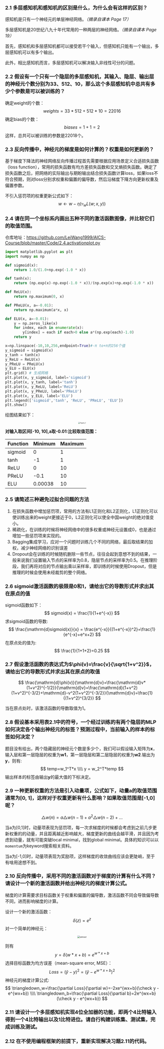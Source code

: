### 2.1 多层感知机和感知机的区别是什么，为什么会有这样的区别？

感知机是只有一个神经元的单层神经网络。*（摘录自课本 Page 17）*

多层感知机是20世纪八九十年代常用的一种两层的神经网络。*（摘录自课本 Page 19）*

首先，感知机和多层感知机都可以接受若干个输入，但感知机只能有一个输出，多层感知机可以有多个输出。

此外，相比感知机而言，多层感知机可以解决输入非线性可分的问题。

### 2.2 假设有一个只有一个隐层的多层感知机，其输入、隐层、输出层的神经元个数分别为33、512、10，那么这个多层感知机中总共有多少个参数是可以被训练的？

确定weight的个数：
$$
weights = 33 * 512 +512*10= 22016
$$
确定bias的个数：
$$
biases =1+1=2
$$
这样，总共可以被训练的参数是22018个。

### 2.3 反向传播中，神经元的梯度是如何计算的？权重是如何更新的？

基于梯度下降法的神经网络反向传播过程首先需要根据应用场景定义合适损失函数（loss function），常用的损失函数有均方差损失函数和交叉熵损失函数。确定了损失函数之后，把网络的实际输出与期盼输出结合损失函数计算loss，如果loss不符合预期，则对loss分别求权重和偏置的偏导数，然后沿梯度下降方向更新权重及偏置参数。

不引入惩罚项的权重更新公式如下：
$$
w \gets	w-\eta(\triangledown_wL(w;x,y))
$$

### 2.4 请在同一个坐标系内画出五种不同的激活函数图像，并比较它们的取值范围。

仓库地址：https://github.com/LeiWang1999/AICS-Course/blob/master/Code/2.4.activationplot.py

```python
import matplotlib.pyplot as plt
import numpy as np

def sigmoid(x):
    return 1.0/(1.0+np.exp(-1.0 * x))

def tanh(x):
    return (np.exp(x)-np.exp(-1.0 * x))/(np.exp(x)+np.exp(-1.0 * x))

def ReLU(x):
    return np.maximum(0, x)

def PReLU(x, a=-0.01):
    return np.maximum(a*x, x)

def ELU(x, a=-0.01):
    y = np.zeros_like(x)
    for index, each in enumerate(x):
        y[index] = each if each>0 else a*(np.exp(each)-1.0)
    return y

x=np.linspace(-10,10,256,endpoint=True)#-π to+π的256个值
y_sigmoid = sigmoid(x)
y_tanh = tanh(x)
y_ReLU = ReLU(x)
y_PReLU = PReLU(x)
y_ELU = ELU(x)
plt.grid() # 生成网格
plt.plot(x, y_sigmoid, label='sigmoid')
plt.plot(x, y_tanh, label='tanh')
plt.plot(x, y_ReLU, label='ReLU')
plt.plot(x, y_PReLU, label='PReLU')
plt.plot(x, y_ELU, label='ELU')
plt.legend(['sigmoid','tanh', 'ReLU', 'PReLU', 'ELU'])
plt.show()
```

绘图结果如下：

<div style="text-align:center">
  <img src="http://leiblog.wang/static/image/2020/12/Figure_1.png" alt="Figure_1" style="zoom:36%;" />
</div>



**对输入取区间[-10, 10],a取-0.01:比较取值范围：**

| Function | Minimum | Maximum |
| -------- | ------- | ------- |
| sigmoid  | 0       | 1       |
| tanh     | -1      | 1       |
| ReLU     | 0       | 10      |
| PReLU    | -0.1    | 10      |
| ELU      | 0.00038 | 10      |

### 2.5 请简述三种避免过拟合问题的方法

1. 在损失函数中增加惩罚项，常用的方法有L1正则化和L2正则化，L1正则化可以使训练出来的weight更接近于0，L2正则化可以使全中国weight的绝对值变小。
2. 稀疏化，在训练的时候将神经网络中的很多权重或神经元设置成0，也是通过增加一些惩罚项来实现的。
3. Bagging集成学习，应对一个问题时训练几个不同的网络，最后取结果的加权，减少神经网络的识别误差
4. Dropout会在训练的时候随机删除一些节点，往往会起到意想不到的结果，一般来说我们设置输入节点的采样率为0.8，隐层节点的采样率为0.5。在推理阶段，我们再将对应的节点输出乘以采样率，即训练的时候使用Dropout，但是推理的时候会使用未经裁剪的整个网络。

### 2.6 sigmoid激活函数的极限是0和1，请给出它的导数形式并求出其在原点的值

sigmoid函数如下：
$$
sigmoid(x) = \frac{1}{1+e^{-x}}
$$
求sigmoid函数的导数:
$$
\frac{\mathrm{d}sigmoid(x)}{x} = \frac{e^{-x}}{(1+e^{-x})^2}=\frac{1}{e^{-x}+e^x+2}
$$
在原点处的值为:
$$
\frac{1}{1+1+2}=0.25
$$

### 2.7 假设激活函数的表达式为$\phi(v)=\frac{v}{\sqrt{1+v^2}}$，请给出它的导数形式并求出其在原点的取值

$$
\frac{\mathrm{d}\phi(v)}{\mathrm{d}v}=\frac{\mathrm{d}v*(1+v^2)^{-1/2}}{\mathrm{d}v}=\frac{\mathrm{d}(1+v^2)(1+v^2)^{-3/2}+\mathrm{d}-v^2(1+v^2)^{-3/2}}{\mathrm{d}v}=\frac{1}{(1+v^2)^{3/2}}
$$

当在原点处时，该激活函数的导数取值为1。

### 2.8 假设基本采用表2.1中的符号，一个经过训练的有两个隐层的MLP如何决定各个输出神经元的标签？预测过程中，当前输入的样本的标签如何决定？

题目没有给出，两个隐藏层的神经元个数是多少个，我们可以假设输入矩阵为**x**，输入层和第一层隐层的权重为**w1**，第一层隐层和第二层隐层的权重为**w2**.输出为**y**，则有:
$$
temp=w_1^T*x \\\\
y = w_2^T*temp
$$
输出样本的标签由输出**y**的最大值的下标决定。

### 2.9 一种更新权重的方法是引入动量项，公式如下，动量a的取值范围通常为[0, 1]，这样对于权重更新有什么影响？如果取值范围是[-1,0]呢？

$$
\triangle w(n) = a\triangle w(n-1)+a^2\triangle w(n-2)+...
$$

当a为[0,1]时，动量项表现为惩罚项，每一次求梯度的时候都会考虑到之前几步更新权重的的动量，并且距离越近影响越大，梯度更新的曲线会越平滑，并且因为考虑到动量，就有可能突破local minimal，找到global minimal。具体的知识可以以`momentum`为keyword搜索相关资料。

当a为[-1,0]时，动量项表现为奖励项，这样梯度的收敛曲线应该会更陡峭，至于有啥用途想不到。

### 2.10 反向传播中，采用不同的激活函数对于梯度的计算有什么不同？请设计一个新的激活函数并给出神经元的梯度计算公式。

梯度的计算需要求目标函数关于权重和偏置的偏导数，激活函数不同会导致偏导数不同，进而影响梯度的计算。

设计一个新的激活函数：
$$
\delta(z) = e^z
$$
对一个简单的神经元：

<div style="text-align:center">
  <img alt="sensor" src="http://leiblog.wang/static/image/2020/12/2qlZTt.png" style="zoom:50%;" />
</div>

则有
$$
y = \delta(w*x+b)=e^{w*x+b}
$$
选择目标函数为均方误差（mean-square error, MSE）：
$$
Loss=(\check y - y)^2 = (\check y - e^{w*x+b})^2
$$
神经元的梯度计算公式:
$$
\triangledown_w=\frac{\partial Loss}{\partial w}=-2xe^{wx+b}(\check y - e^{wx+b}) \\\\
\triangledown_b=\frac{\partial Loss}{\partial b}=2e^{wx+b}(\check y - e^{wx+b})
$$

### 2.11 请设计一个多层感知机实现4位全加器的功能，即两个4比特输入得到一个4比特输出以及1比特进位。请自行构建训练集、测试集，完成训练及测试。



### 2.12 在不使用编程框架的前提下，重新实现解决习题2.11的代码。